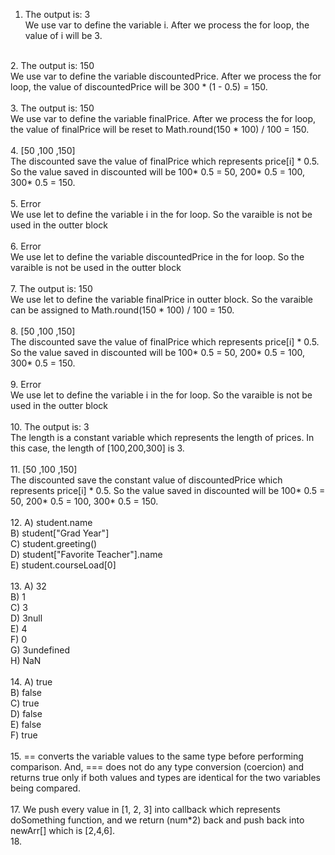 1. The output is: 3 <br />
We use var to define the variable i. After we process the for loop, the value of i will be 3.  <br />
<br />
2. The output is: 150 <br />
We use var to define the variable discountedPrice. After we process the for loop, the value of discountedPrice will be 300 * (1 - 0.5) = 150.  <br />
<br />
3. The output is: 150 <br />
We use var to define the variable finalPrice. After we process the for loop, the value of finalPrice will be reset to Math.round(150 * 100) / 100 = 150.  <br />
<br />
4. [50 ,100 ,150] <br />
The discounted save the value of finalPrice which represents price[i] * 0.5. So the value saved in discounted will be 100* 0.5 = 50, 200* 0.5 = 100, 300* 0.5 = 150. <br />
<br />
5. Error <br /> 
We use let to define the variable i in the for loop. So the varaible is not be used in the outter block  <br />
<br />
6. Error <br /> 
We use let to define the variable discountedPrice in the for loop. So the varaible is not be used in the outter block  <br />
<br />
7. The output is: 150 <br /> 
We use let to define the variable finalPrice in outter block. So the varaible can be assigned to Math.round(150 * 100) / 100 = 150.  <br />
<br />
8. [50 ,100 ,150] <br />
The discounted save the value of finalPrice which represents price[i] * 0.5. So the value saved in discounted will be 100* 0.5 = 50, 200* 0.5 = 100, 300* 0.5 = 150. <br />
<br />
9. Error <br /> 
We use let to define the variable i in the for loop. So the varaible is not be used in the outter block  <br />
<br />
10. The output is: 3 <br />
The length is a constant variable which represents the length of prices. In this case, the length of [100,200,300] is 3.  <br />
<br />
11. [50 ,100 ,150] <br />
The discounted save the constant value of discountedPrice which represents price[i] * 0.5. So the value saved in discounted will be 100* 0.5 = 50, 200* 0.5 = 100, 300* 0.5 = 150. <br />
<br />
12. A) student.name <br /> B) student["Grad Year"] <br /> C) student.greeting() <br /> D) student["Favorite Teacher"].name <br /> E) student.courseLoad[0] <br /> <br />
13. A) 32 <br /> B) 1 <br /> C) 3 <br /> D) 3null <br /> E) 4 <br /> F) 0 <br /> G) 3undefined <br /> H) NaN <br /> <br /> 
14. A) true <br /> B) false <br /> C) true <br /> D) false <br /> E) false <br /> F) true <br /> <br />
15. == converts the variable values to the same type before performing comparison. And, === does not do any type conversion (coercion) and returns true only if both values and types are identical for the two variables being compared. <br /> <br />
17. We push every value in [1, 2, 3] into callback which represents doSomething function, and we return (num*2) back and push back into newArr[] which is [2,4,6]. <br />
18. 
